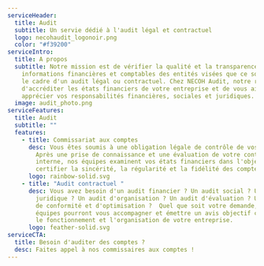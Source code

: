 ```yaml
---
serviceHeader:
  title: Audit
  subtitle: Un servie dédié à l'audit légal et contractuel
  logo: necohaudit_logonoir.png
  color: "#f39200"
serviceIntro:
  title: A propos
  subtitle: Notre mission est de vérifier la qualité et la transparence des
    informations financières et comptables des entités visées que ce soit dans
    le cadre d'un audit légal ou contractuel. Chez NECOH Audit, notre rôle est
    d'accréditer les états financiers de votre entreprise et de vous aider à
    apprécier vos responsabilités financières, sociales et juridiques.
  image: audit_photo.png
serviceFeatures:
  title: Audit
  subtitle: ""
  features:
    - title: Commissariat aux comptes
      desc: Vous êtes soumis à une obligation légale de contrôle de vos comptes ?
        Après une prise de connaissance et une évaluation de votre contrôle
        interne, nos équipes examinent vos états financiers dans l'objectif de
        certifier la sincérité, la régularité et la fidélité des comptes.
      logo: rainbow-solid.svg
    - title: "Audit contractuel "
      desc: Vous avez besoin d'un audit financier ? Un audit social ? Un audit
        juridique ? Un audit d'organisation ? Un audit d'évaluation ? Un audit
        de conformité et d'optimisation ?  Quel que soit votre demande, nos
        équipes pourront vous accompagner et émettre un avis objectif concernant
        le fonctionnement et l'organisation de votre entreprise.
      logo: feather-solid.svg
serviceCTA:
  title: Besoin d'auditer des comptes ?
  desc: Faites appel à nos commissaires aux comptes !
---
```

